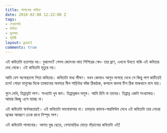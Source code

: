 ```yaml
---
title: পালানোর কবিতা
date: 2016-02-08 12:22:00 Z
tags:
- লেখালেখি
- কবিতা
- দুঃসময়
- পৃথিবী
layout: post
comments: true
---
```


এই কবিতাটা হতাশার নয়। বুঝলেন?
পেলব জ্যোৎস্না-স্নাত শিশিরের স্বেদ-
তার ঘ্রাণ, এখনো উবতে বাকি
এই কবিতার দেহ থেকে।
এই কবিতাটা মৃত্যুর নয়।

আমি বেশ অগোছালো পিতা কবিতার।
কবিতাটা বাধ্য ভীষণ।
যখন কোথাও আগুন লাগছে দেখে
সে কিন্তু পাশ কাটিয়েই চলে!
পোড়া মানুষের দিকে তাকানোর অবসরে
নীল শাড়িটার ভাঁজ ঠিকঠাক,
কপালে কমলা টিপ
ঠিক মাঝখানে বসে যায়।

গুনে দেখি, তিপ্পান্নটা লাশ।
সংখ্যাটা খুব কম।
তিপ্পান্নজন মানুষ।
আমি চিনি না তাদের।
তিপ্পান্ন একটা সংখ্যামাত্র।
আমার কিচ্ছু এসে যাচ্ছে না।

এই কবিতাটা স্বার্থপরতারই।
এই কবিতাটা ভালোবাসার না।
চামড়ায় কামনা-পারফিউম মেখে
এই কবিতাটা
তার নোংরা ত্বকের আবরণে
ঢেকে রাখে নিস্পৃহ সাপ।

এই কবিতাটা পালানোর।
আগত যুদ্ধ ছেড়ে,
বেশ্যাবাড়ির মোড়ে দাঁড়ানোর কবিতাটা এই!
